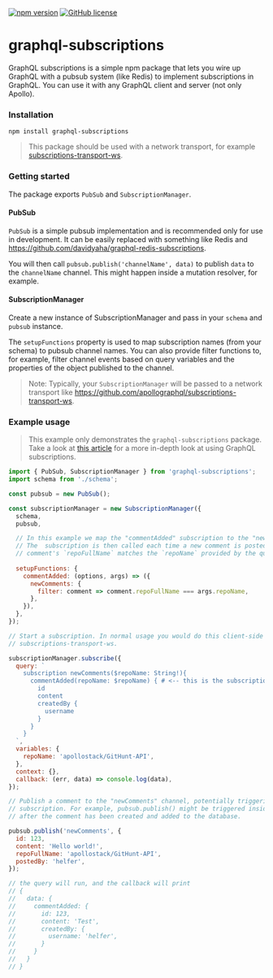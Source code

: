 [![npm version](https://badge.fury.io/js/graphql-subscriptions.svg)](https://badge.fury.io/js/graphql-subscriptions) [![GitHub license](https://img.shields.io/github/license/apollostack/graphql-subscriptions.svg)](https://github.com/apollostack/graphql-subscriptions/blob/license/LICENSE)

# graphql-subscriptions

GraphQL subscriptions is a simple npm package that lets you wire up GraphQL with a pubsub system (like Redis) to implement subscriptions in GraphQL. You can use it with any GraphQL client and server (not only Apollo).

### Installation

`npm install graphql-subscriptions`

>This package should be used with a network transport, for example [subscriptions-transport-ws](https://github.com/apollographql/subscriptions-transport-ws).

### Getting started

The package exports `PubSub` and `SubscriptionManager`.

#### PubSub

`PubSub` is a simple pubsub implementation and is recommended only for use in development. It can be easily replaced with something like Redis and https://github.com/davidyaha/graphql-redis-subscriptions.

You will then call `pubsub.publish('channelName', data)` to publish `data` to the `channelName` channel. This might happen inside a mutation resolver, for example.

#### SubscriptionManager

Create a new instance of SubscriptionManager and pass in your `schema` and `pubsub` instance. 

The `setupFunctions` property is used to map subscription names (from your schema) to pubsub channel names. You can also provide filter functions to, for example, filter channel events based on query variables and the properties of the object published to the channel.

>Note: Typically, your `SubscriptionManager` will be passed to a network transport like https://github.com/apollographql/subscriptions-transport-ws.

### Example usage

>This example only demonstrates the `graphql-subscriptions` package. Take a look at [this article](https://dev-blog.apollodata.com/graphql-subscriptions-in-apollo-client-9a2457f015fb) for a more in-depth look at using GraphQL subscriptions.

```js
import { PubSub, SubscriptionManager } from 'graphql-subscriptions';
import schema from './schema';

const pubsub = new PubSub();

const subscriptionManager = new SubscriptionManager({
  schema,
  pubsub,

  // In this example we map the "commentAdded" subscription to the "newComments" channel.
  // The  subscription is then called each time a new comment is posted where the
  // comment's `repoFullName` matches the `repoName` provided by the query.
  
  setupFunctions: {
    commentAdded: (options, args) => ({
      newComments: {
        filter: comment => comment.repoFullName === args.repoName,
      },
    }),
  },
});

// Start a subscription. In normal usage you would do this client-side using something like
// subscriptions-transport-ws.

subscriptionManager.subscribe({
  query: `
    subscription newComments($repoName: String!){
      commentAdded(repoName: $repoName) { # <-- this is the subscription name
        id
        content
        createdBy {
          username
        }
      }
    }
  `,
  variables: {
    repoName: 'apollostack/GitHunt-API',
  },
  context: {},
  callback: (err, data) => console.log(data),
});

// Publish a comment to the "newComments" channel, potentially triggering a call to a matching
// subscription. For example, pubsub.publish() might be triggered inside a "createComment" mutation,
// after the comment has been created and added to the database.

pubsub.publish('newComments', {
  id: 123,
  content: 'Hello world!',
  repoFullName: 'apollostack/GitHunt-API',
  postedBy: 'helfer',
});

// the query will run, and the callback will print
// {
//   data: {
//     commentAdded: {
//       id: 123,
//       content: 'Test',
//       createdBy: {
//         username: 'helfer',
//       }
//     }
//   }
// }

```



